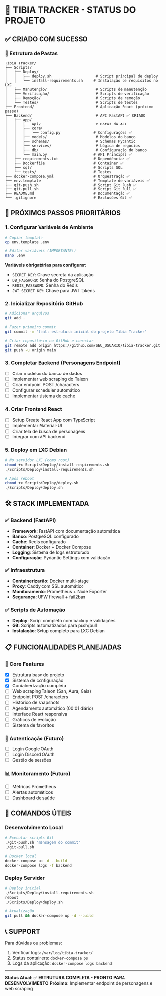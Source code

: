 # 🏰 TIBIA TRACKER - STATUS DO PROJETO

## ✅ CRIADO COM SUCESSO

### 📁 Estrutura de Pastas
```
Tibia Tracker/
├── Scripts/
│   ├── Deploy/
│   │   ├── deploy.sh                    # Script principal de deploy
│   │   └── install-requirements.sh     # Instalação de requisitos no LXC
│   ├── Manutenção/                      # Scripts de manutenção
│   ├── Verificação/                     # Scripts de verificação
│   ├── Remoção/                         # Scripts de remoção
│   └── Testes/                          # Scripts de testes
├── Frontend/                            # Aplicação React (próximo passo)
├── Backend/                             # API FastAPI ✅ CRIADO
│   ├── app/
│   │   ├── api/                         # Rotas da API
│   │   ├── core/
│   │   │   └── config.py               # Configurações ✅
│   │   ├── models/                      # Modelos do banco
│   │   ├── schemas/                     # Schemas Pydantic
│   │   ├── services/                    # Lógica de negócios
│   │   ├── db/                          # Configuração do banco
│   │   └── main.py                     # API Principal ✅
│   ├── requirements.txt                # Dependências ✅
│   ├── Dockerfile                      # Container ✅
│   ├── sql/                            # Scripts SQL
│   └── tests/                          # Testes
├── docker-compose.yml                  # Orquestração ✅
├── env.template                        # Template de variáveis ✅
├── git-push.sh                         # Script Git Push ✅
├── git-pull.sh                         # Script Git Pull ✅
├── README.md                           # Documentação ✅
└── .gitignore                          # Exclusões Git ✅
```

## 🎯 PRÓXIMOS PASSOS PRIORITÁRIOS

### 1. Configurar Variáveis de Ambiente
```bash
# Copiar template
cp env.template .env

# Editar variáveis (IMPORTANTE!)
nano .env
```

**Variáveis obrigatórias para configurar:**
- `SECRET_KEY`: Chave secreta da aplicação
- `DB_PASSWORD`: Senha do PostgreSQL
- `REDIS_PASSWORD`: Senha do Redis
- `JWT_SECRET_KEY`: Chave para JWT tokens

### 2. Inicializar Repositório GitHub
```bash
# Adicionar arquivos
git add .

# Fazer primeiro commit
git commit -m "feat: estrutura inicial do projeto Tibia Tracker"

# Criar repositório no GitHub e conectar
git remote add origin https://github.com/SEU_USUARIO/tibia-tracker.git
git push -u origin main
```

### 3. Completar Backend (Personagens Endpoint)
- [ ] Criar modelos do banco de dados
- [ ] Implementar web scraping do Taleon
- [ ] Criar endpoint POST /characters
- [ ] Configurar scheduler automático
- [ ] Implementar sistema de cache

### 4. Criar Frontend React
- [ ] Setup Create React App com TypeScript
- [ ] Implementar Material-UI
- [ ] Criar tela de busca de personagens
- [ ] Integrar com API backend

### 5. Deploy em LXC Debian
```bash
# No servidor LXC (como root)
chmod +x Scripts/Deploy/install-requirements.sh
./Scripts/Deploy/install-requirements.sh

# Após reboot
chmod +x Scripts/Deploy/deploy.sh
./Scripts/Deploy/deploy.sh
```

## 🛠️ STACK IMPLEMENTADA

### ✅ Backend (FastAPI)
- **Framework**: FastAPI com documentação automática
- **Banco**: PostgreSQL configurado
- **Cache**: Redis configurado
- **Container**: Docker + Docker Compose
- **Logging**: Sistema de logs estruturado
- **Configuração**: Pydantic Settings com validação

### ✅ Infraestrutura
- **Containerização**: Docker multi-stage
- **Proxy**: Caddy com SSL automático
- **Monitoramento**: Prometheus + Node Exporter
- **Segurança**: UFW firewall + fail2ban

### ✅ Scripts de Automação
- **Deploy**: Script completo com backup e validações
- **Git**: Scripts automatizados para push/pull
- **Instalação**: Setup completo para LXC Debian

## 📋 FUNCIONALIDADES PLANEJADAS

### 🎯 Core Features
- [x] Estrutura base do projeto
- [x] Sistema de configuração
- [x] Containerização completa
- [ ] Web scraping Taleon (San, Aura, Gaia)
- [ ] Endpoint POST /characters
- [ ] Histórico de snapshots
- [ ] Agendamento automático (00:01 diário)
- [ ] Interface React responsiva
- [ ] Gráficos de evolução
- [ ] Sistema de favoritos

### 🔐 Autenticação (Futuro)
- [ ] Login Google OAuth
- [ ] Login Discord OAuth
- [ ] Gestão de sessões

### 📊 Monitoramento (Futuro)
- [ ] Métricas Prometheus
- [ ] Alertas automáticos
- [ ] Dashboard de saúde

## 🚀 COMANDOS ÚTEIS

### Desenvolvimento Local
```bash
# Executar scripts Git
./git-push.sh "mensagem do commit"
./git-pull.sh

# Docker local
docker-compose up -d --build
docker-compose logs -f backend
```

### Deploy Servidor
```bash
# Deploy inicial
./Scripts/Deploy/install-requirements.sh
reboot
./Scripts/Deploy/deploy.sh

# Atualização
git pull && docker-compose up -d --build
```

## 📞 SUPPORT

Para dúvidas ou problemas:
1. Verificar logs: `/var/log/tibia-tracker/`
2. Status containers: `docker-compose ps`
3. Logs da aplicação: `docker-compose logs backend`

---

**Status Atual**: ✅ **ESTRUTURA COMPLETA - PRONTO PARA DESENVOLVIMENTO**
**Próximo**: Implementar endpoint de personagens e web scraping 